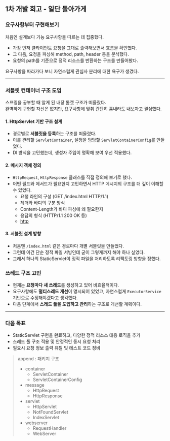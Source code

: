 


## 1차 개발 회고 - 일단 돌아가게

### 요구사항부터 구현해보기

처음엔 설계보다 기능 요구사항을 따르는 데 집중했다.

- 가장 먼저 클라이언트 요청을 그대로 출력해보면서 흐름을 확인했다.
- 그 다음, 요청을 파싱해 method, path, header 등을 분석했다.
- 요청의 path를 기준으로 정적 리소스를 반환하는 구조를 만들어봤다.

요구사항을 따라가다 보니 자연스럽게 관심사 분리에 대한 욕구가 생겼다.

---

### 서블릿 컨테이너 구조 도입

스프링을 공부할 때 알게 된 내장 톰캣 구조가 떠올랐다.  
완벽하게 구현할 자신은 없지만, 요구사항에 맞춰 간단히 흉내라도 내보자고 결심했다.

#### 1. HttpServlet 기반 구조 설계
- 경로별로 **서블릿을 등록**하는 구조를 떠올렸다.
- 이를 관리할 `ServletContainer`, 설정을 담당할 `ServletContainerConfig`를 만들었다.
- DI 방식을 고민했는데, 생성자 주입이 명확해 보여 우선 적용했다.

#### 2. 메시지 객체 정의
- `HttpRequest`, `HttpResponse` 클래스를 직접 정의해 보기로 했다.
- 어떤 필드와 메서드가 필요한지 고민하면서 HTTP 메시지의 구조를 더 깊이 이해할 수 있었다.
  - 요청 라인의 구성 (GET /index.html HTTP/1.1)
  - 헤더와 바디의 구분 방식 
  - Content-Length가 바디 파싱에 왜 필요한지 
  - 응답의 형식 (HTTP/1.1 200 OK 등)
  - [http](https://velog.io/@genius00hwan/Http)

#### 3. 서블릿 설계 방향
- 처음엔 `/index.html` 같은 경로마다 개별 서블릿을 만들었다.
- 그런데 이건 단순 정적 파일 서빙인데 굳이 그렇게까지 해야 하나 싶었다.
- 그래서 하나의 StaticServlet이 정적 파일을 처리하도록 리팩토링 방향을 정했다.


### 쓰레드 구조 고민

- 현재는 **요청마다 새 쓰레드**를 생성하고 있어 비효율적이다.
- 요구사항에도 **멀티스레드 개선**이 명시되어 있었고, 자연스럽게 `ExecutorService` 기반으로 수정해야겠다고 생각했다.
- 다음 단계에서 **스레드 풀을 도입하고 관리**하는 구조로 개선할 계획이다.

---

### 다음 목표

- StaticServlet 구현을 완료하고, 다양한 정적 리소스 대응 로직을 추가
- 스레드 풀 구조 적용 및 안정적인 동시 요청 처리
- 필요시 요청 정보 출력 유틸 및 테스트 코드 정비




> append : 패키지 구조
> 
> - container
>   - ServletContainer
>   - ServletContainerConfig
> - message
>   - HttpRequest
>   - HttpResponse
> - servlet
>   - HttpServlet
>   - NotFoundServlet
>   - IndexServlet
> - webserver
>   - RequestHandler
>   - WebServer
